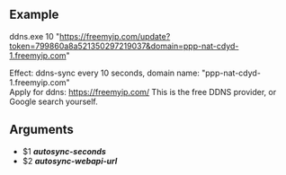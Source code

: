 ## Example
ddns.exe 10 "https://freemyip.com/update?token=799860a8a521350297219037&domain=ppp-nat-cdyd-1.freemyip.com"

Effect: ddns-sync every 10 seconds, domain name: "ppp-nat-cdyd-1.freemyip.com"
<br/>
Apply for ddns: https://freemyip.com/ This is the free DDNS provider, or Google search yourself.

## Arguments
- $1 ***autosync-seconds***
- $2 ***autosync-webapi-url***
